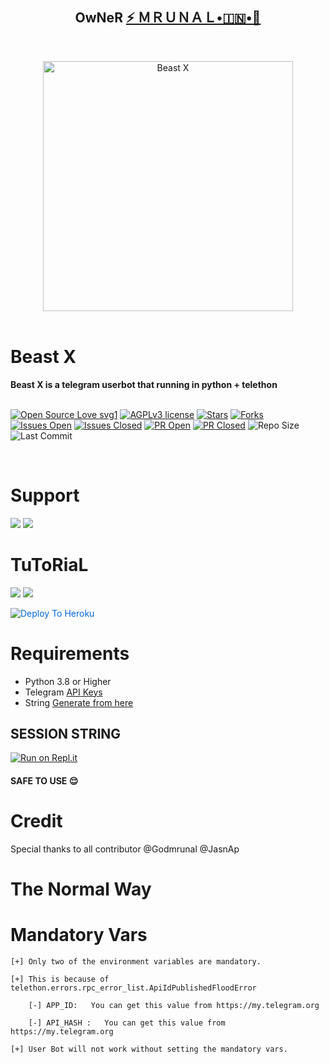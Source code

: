 <h2 align="center"><b>OwNeR <a href="https://telegram.dog/Godmrunal">⚡️ ＭＲＵＮＡＬ•🇮🇳•🚀</a></b></h2>
<br>
<p align="center">
   <a href="https://github.com/msy1717/Beast-X"><img src="https://telegra.ph/file/4a1e0ee716f805cf66777.jpg" alt="Beast X" width=400px></a>
   <br>
   <br>
</p>
<h1>Beast X</h1>
<b>Beast X is a telegram userbot that running in python + telethon</b>
<br>
<br>

[![Open Source Love svg1](https://badges.frapsoft.com/os/v1/open-source.png?v=103)]( https://github.com/msy1717/Beast-X)
[![AGPLv3 license](https://img.shields.io/badge/License-AGPL%20v3-green.svg)]( https://github.com/msy1717/Beast-X#copyright--license)
[![Stars](https://img.shields.io/github/stars/msy1717/Beast-X?&style=flat-square)]( https://github.com/msy1717/Beast-X/stargazers)
[![Forks](https://img.shields.io/github/forks/msy1717/Beast-X?&style=flat-square)]( https://github.com/msy1717/Beast-X/network/members)
[![Issues Open](https://img.shields.io/github/issues/msy1717/Beast-X?&style=flat-square)]( https://github.com/msy1717/Beast-X/issues)
[![Issues Closed](https://img.shields.io/github/issues-closed/msy1717/Beast-X?&style=flat-square)]( https://github.com/msy1717/Beast-X/issues?q=is:closed)
[![PR Open](https://img.shields.io/github/issues-pr/msy177/Beast-X?&style=flat-square)]( https://github.com/msy1717/Beast-X/pulls)
[![PR Closed](https://img.shields.io/github/issues-pr-closed/msy1717/Beast-X?&style=flat-square)]( https://github.com/msy1717/Beast-X/pulls?q=is:closed)
![Repo Size](https://img.shields.io/github/repo-size/msy1717/Beast-X?style=flat-square)
![Last Commit](https://img.shields.io/github/last-commit/msy1717/Beast-X?color=brown&logo=github&logoColor=green&style=for-the-badge)


<br>




# Support

<a href="https://t.me/BeastX_Bots"><img src="https://img.shields.io/badge/Join-Support%20Channel-red.svg?style=for-the-badge&logo=Telegram"></a>
<a href="https://t.me/BeastX_Support"><img src="https://img.shields.io/badge/Join-Support%20Group-blue.svg?style=for-the-badge&logo=Telegram"></a>



# TuToRiaL

<a href="https://youtu.be/ck4U8eyE9vk"><img src="https://img.shields.io/badge/How%20To%20Deploy-blue.svg?logo=Youtube"></a>
<a href="https://youtu.be/ck4U8eyE9vk"><img src="https://img.shields.io/youtube/views/aWnWbFGXp5U?style=social">



<a href="https://dashboard.heroku.com/new?button-url=https://github.com/HollowUBot/Beast-X-Deploy&template=https://github.com/msy1717/Beast-X-Deploy" rel="nofollow" style="background-color: initial; box-sizing: border-box; color: #0366d6; text-decoration-line: none;"><img alt="Deploy To Heroku" src="https://camo.githubusercontent.com/83b0e95b38892b49184e07ad572c94c8038323fb/68747470733a2f2f7777772e6865726f6b7563646e2e636f6d2f6465706c6f792f627574746f6e2e737667" style="border-style: none; box-sizing: initial; max-width: 100%;" /></a></div>

# Requirements 
* Python 3.8 or Higher
* Telegram [API Keys](https://my.telegram.org/apps)
* String [Generate from here](https://repl.it/@Javes786/Javes-20-String-session#main.py)


## SESSION STRING 

<a href="https://replit.com/@MrunalYeole/BeastX#main.py"><img alt="Run on Repl.it" src="https://camo.githubusercontent.com/05149b448485553c6f14f6430a45c12dcc79ed3c/68747470733a2f2f7265706c2e69742f62616467652f6769746875622f6a61727669733231303930342f4a6172766973" style="border-style: none; box-sizing: initial; max-width: 100%;" /></a></div>

#### SAFE TO USE 😌
# Credit
Special thanks to all contributor @Godmrunal @JasnAp



# The Normal Way




# Mandatory Vars
```
[+] Only two of the environment variables are mandatory.

[+] This is because of telethon.errors.rpc_error_list.ApiIdPublishedFloodError

    [-] APP_ID:   You can get this value from https://my.telegram.org
    
    [-] API_HASH :   You can get this value from https://my.telegram.org
    
[+] User Bot will not work without setting the mandatory vars.
```




